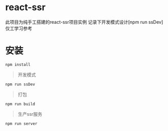 ﻿# react-ssr
 此项目为纯手工搭建的react-ssr项目实例 记录下开发模式设计[npm run ssDev] 仅工学习参考

# 安装

```
npm install
```


> 开发模式

```
npm run ssDev 

```

> 打包

```
npm run build

```

> 生产ssr服务

```
npm run server

```
